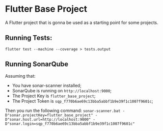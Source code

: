 # Flutter Base Project

A Flutter project that is gonna be used as a starting point for some projects.

## Running Tests:
`flutter test --machine --coverage > tests.output`

## Running SonarQube
Assuming that: 
- You have sonar-scanner installed;
- SonarQube is running on `http://localhost:9000`;
- The Project Key is `flutter_base_project`;
- The Project Token is `sqp_f770b6ae69c13bba5abbf1b9e39f1c1007f9601c`;

Then you run the following command:
`sonar-scanner.bat -D"sonar.projectKey=flutter_base_project" -D"sonar.host.url=http://localhost:9000" -D"sonar.login=sqp_f770b6ae69c13bba5abbf1b9e39f1c1007f9601c"`
